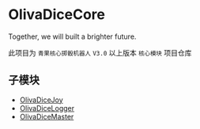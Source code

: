 # OlivaDiceCore
Together, we will built a brighter future.

此项目为 `青果核心掷骰机器人` `V3.0` 以上版本 `核心模块` 项目仓库

## 子模块
- [OlivaDiceJoy](https://github.com/OlivOS-Team/OlivaDiceJoy)
- [OlivaDiceLogger](https://github.com/OlivOS-Team/OlivaDiceLogger)
- [OlivaDiceMaster](https://github.com/OlivOS-Team/OlivaDiceMaster)
